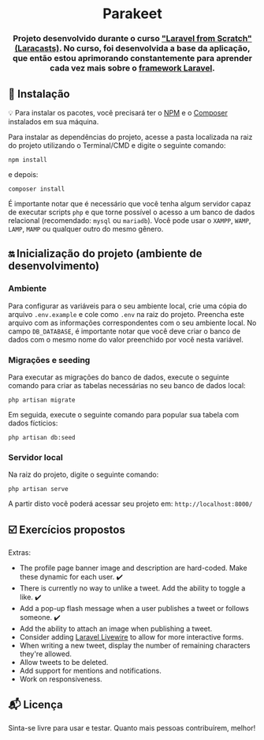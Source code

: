 <h1 align="center">
  Parakeet
</h1>

<h3 align="center">
  Projeto desenvolvido durante o curso <a href="https://laracasts.com/series/laravel-6-from-scratch" target="_blank">"Laravel from Scratch" (Laracasts)</a>. No curso, foi desenvolvida a base da aplicação, que então estou aprimorando constantemente para aprender cada vez mais sobre o <a href="https://laravel.com/" target="_blank">framework Laravel</a>.
</h3> 

## :rocket: Instalação

:bulb: Para instalar os pacotes, você precisará ter o [NPM](https://www.npmjs.com/) e o [Composer](https://getcomposer.org/) instalados em sua máquina.

Para instalar as dependências do projeto, acesse a pasta localizada na raiz do projeto utilizando o Terminal/CMD e digite o seguinte comando:
 
```
npm install
``` 

e depois:
```
composer install
```

É importante notar que é necessário que você tenha algum servidor capaz de executar scripts `php` e que torne possível o acesso a um banco de dados relacional (recomendado: `mysql` ou `mariadb`). Você pode usar o `XAMPP`, `WAMP`, `LAMP`, `MAMP` ou qualquer outro do mesmo gênero.

## :on: Inicialização do projeto (ambiente de desenvolvimento)

### Ambiente

Para configurar as variáveis para o seu ambiente local, crie uma cópia do arquivo `.env.example` e cole como `.env` na raiz do projeto. 
Preencha este arquivo com as informações correspondentes com o seu ambiente local. No campo `DB_DATABASE`, é importante notar que você deve criar o banco de dados com o mesmo nome do valor preenchido por você nesta variável.  

### Migrações e seeding

Para executar as migrações do banco de dados, execute o seguinte comando para criar as tabelas necessárias no seu banco de dados local:

```
php artisan migrate 
```

Em seguida, execute o seguinte comando para popular sua tabela com dados fícticios:

```
php artisan db:seed
```

### Servidor local

Na raiz do projeto, digite o seguinte comando:

```
php artisan serve
```

A partir disto você poderá acessar seu projeto em: `http://localhost:8000/`

## :ballot_box_with_check: Exercícios propostos

Extras:
  - The profile page banner image and description are hard-coded. Make these dynamic for each user. :heavy_check_mark:
  - There is currently no way to unlike a tweet. Add the ability to toggle a like. :heavy_check_mark:
  - Add a pop-up flash message when a user publishes a tweet or follows someone. :heavy_check_mark:
  - Add the ability to attach an image when publishing a tweet.
  - Consider adding [Laravel Livewire](https://laravel-livewire.com) to allow for more interactive forms.
  - When writing a new tweet, display the number of remaining characters they're allowed.
  - Allow tweets to be deleted.
  - Add support for mentions and notifications.
  - Work on responsiveness.

## :mailbox_with_mail: Licença

Sinta-se livre para usar e testar. Quanto mais pessoas contribuírem, melhor!
